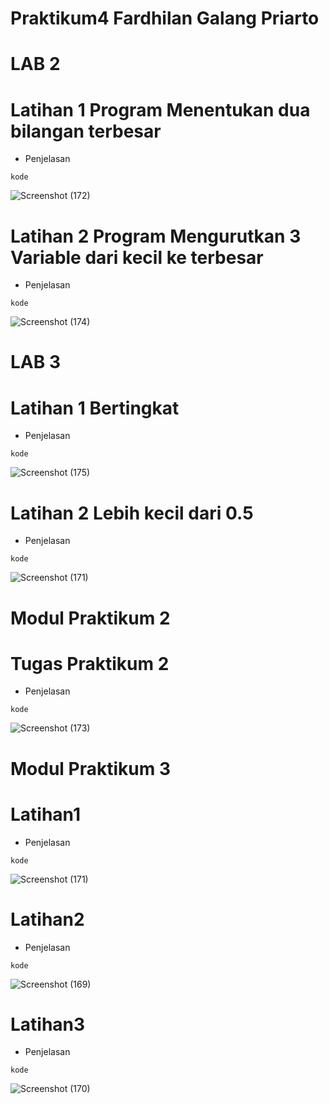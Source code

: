 # Praktikum4 Fardhilan Galang Priarto
# LAB 2
# Latihan 1 Program Menentukan dua bilangan terbesar
- Penjelasan
```
kode
```
![Screenshot (172)](https://user-images.githubusercontent.com/115542704/199762141-727540e3-cdc9-4b97-bf17-75f426ee2703.png)

# Latihan 2 Program Mengurutkan 3 Variable dari kecil ke terbesar
- Penjelasan
```
kode
```
![Screenshot (174)](https://user-images.githubusercontent.com/115542704/199762450-e2c6768e-bfb9-49bb-acfc-9c8079fbc196.png)

# LAB 3
# Latihan 1 Bertingkat
- Penjelasan
```
kode
```
![Screenshot (175)](https://user-images.githubusercontent.com/115542704/199764258-94d0b592-0c37-4dbe-8255-2b9d1c047f13.png)


# Latihan 2 Lebih kecil dari 0.5
- Penjelasan
```
kode
```
![Screenshot (171)](https://user-images.githubusercontent.com/115542704/199764575-1d5108b0-4e95-4e09-a041-a0fbfa791231.png)



# Modul Praktikum 2
# Tugas Praktikum 2
- Penjelasan
```
kode
```
![Screenshot (173)](https://user-images.githubusercontent.com/115542704/199765421-2e7d7002-7ac3-4f9d-abf8-8d7054154819.png)


# Modul Praktikum 3
# Latihan1
- Penjelasan
```
kode
```
![Screenshot (171)](https://user-images.githubusercontent.com/115542704/199765728-7181d33c-53da-4fa2-8fe2-cf79143df409.png)


# Latihan2
- Penjelasan
```
kode
```
![Screenshot (169)](https://user-images.githubusercontent.com/115542704/199766083-13d0bf3a-9a89-4012-a33f-95e8659c9858.png)


# Latihan3
- Penjelasan
```
kode
```
![Screenshot (170)](https://user-images.githubusercontent.com/115542704/199766325-43682b17-9bf9-4288-b838-e27fd1c7460d.png)

